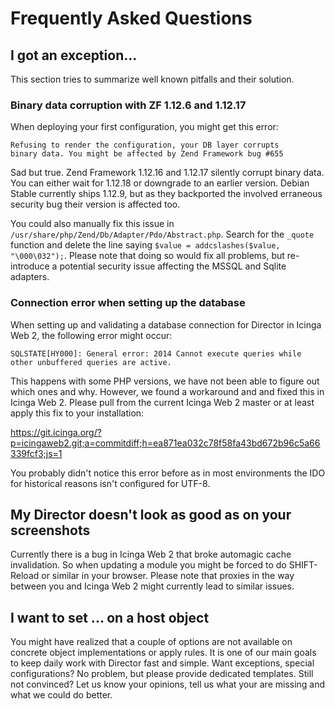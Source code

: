 Frequently Asked Questions
==========================

I got an exception...
---------------------

This section tries to summarize well known pitfalls and their solution.

### Binary data corruption with ZF 1.12.6 and 1.12.17

When deploying your first configuration, you might get this error:

    Refusing to render the configuration, your DB layer corrupts
    binary data. You might be affected by Zend Framework bug #655

Sad but true. Zend Framework 1.12.16 and 1.12.17 silently corrupt binary data. You can either wait for 1.12.18 or downgrade to an earlier version. Debian Stable currently ships 1.12.9, but as they backported the involved erraneous security bug their version is affected too.

You could also manually fix this issue in `/usr/share/php/Zend/Db/Adapter/Pdo/Abstract.php`. Search for the `_quote` function and delete the line saying `$value = addcslashes($value, "\000\032");`. Please note that doing so would fix all problems, but re-introduce a potential security issue affecting the MSSQL and Sqlite adapters.


### Connection error when setting up the database

When setting up and validating a database connection for Director in Icinga Web 2, the following error might occur:

    SQLSTATE[HY000]: General error: 2014 Cannot execute queries while
    other unbuffered queries are active.

This happens with some PHP versions, we have not been able to figure out which ones and why. However, we found a workaround and and fixed this in Icinga Web 2. Please pull from the current Icinga Web 2 master or at least apply this fix to your installation:

https://git.icinga.org/?p=icingaweb2.git;a=commitdiff;h=ea871ea032c78f58fa43bd672b96c5a66339fcf3;js=1

You probably didn't notice this error before as in most environments the IDO for historical reasons isn't configured for UTF-8.


My Director doesn't look as good as on your screenshots
-------------------------------------------------------

Currently there is a bug in Icinga Web 2 that broke automagic cache invalidation. So when updating a module you might be forced to do SHIFT-Reload or similar in your browser. Please note that proxies in the way between you and Icinga Web 2 might currently lead to similar issues.

I want to set ... on a host object
----------------------------------

You might have realized that a couple of options are not available on concrete object implementations or apply rules. It is one of our main goals to keep daily work with Director fast and simple. Want exceptions, special configurations? No problem, but please provide dedicated templates. Still not convinced? Let us know your opinions, tell us what your are missing and what we could do better.
